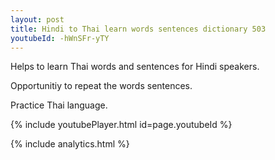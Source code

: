 ```yaml
---
layout: post
title: Hindi to Thai learn words sentences dictionary 503 
youtubeId: -hWnSFr-yTY
---
```

 
 
Helps to learn Thai words and sentences for Hindi speakers.

Opportunitiy to repeat the words sentences. 

Practice Thai language. 
 
{% include youtubePlayer.html id=page.youtubeId %}
 
 
{% include analytics.html %}